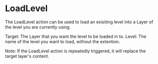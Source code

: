 # LoadLevel

The LoadLevel action can be used to load an exisiting level into a Layer
of the level you are currently using.

Target: The Layer that you want the level to be loaded in to. Level: The
name of the level you want to load, without the extention.

Note: If the LoadLevel action is repeatedly triggered, it will replace
the target layer's content.
